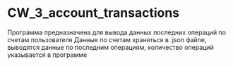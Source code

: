 # CW_3_account_transactions

Программа предназначена для вывода данных последних операций по счетам пользователя
Данные по счетам храняться в .json файле, выводятся данные по последним операциям, количество операций указывается в программе

